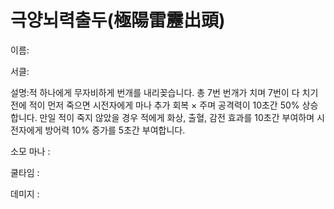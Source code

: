 # 극양뇌력출두(極陽雷靂出頭)

이름:

서클:

설명:적 하나에게 무자비하게 번개를 내리꽂습니다. 총 7번 번개가 치며 7번이 다 치기 전에 적이 먼저 죽으면 시전자에게 마나 추가 회복 × 주며 공격력이 10초간 50% 상승합니다. 만일 적이 죽지 않았을 경우 적에게 화상, 출혈, 감전 효과를 10초간 부여하며 시전자에게 방어력 10% 증가를 5초간 부여합니다.

소모 마나 : 

쿨타임 : 

데미지 :